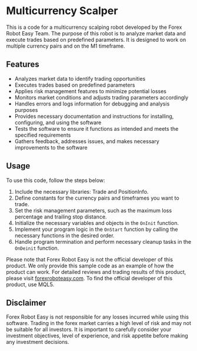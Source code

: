 # Multicurrency Scalper

This is a code for a multicurrency scalping robot developed by the Forex Robot Easy Team. The purpose of this robot is to analyze market data and execute trades based on predefined parameters. It is designed to work on multiple currency pairs and on the M1 timeframe.

## Features

- Analyzes market data to identify trading opportunities
- Executes trades based on predefined parameters
- Applies risk management features to minimize potential losses
- Monitors market conditions and adjusts trading parameters accordingly
- Handles errors and logs information for debugging and analysis purposes
- Provides necessary documentation and instructions for installing, configuring, and using the software
- Tests the software to ensure it functions as intended and meets the specified requirements
- Gathers feedback, addresses issues, and makes necessary improvements to the software

## Usage

To use this code, follow the steps below:

1. Include the necessary libraries: Trade and PositionInfo.
2. Define constants for the currency pairs and timeframes you want to trade.
3. Set the risk management parameters, such as the maximum loss percentage and trailing stop distance.
4. Initialize the necessary variables and objects in the `OnInit` function.
5. Implement your program logic in the `OnStart` function by calling the necessary functions in the desired order.
6. Handle program termination and perform necessary cleanup tasks in the `OnDeinit` function.

Please note that Forex Robot Easy is not the official developer of this product. We only provide this sample code as an example of how the product can work. For detailed reviews and trading results of this product, please visit [forexroboteasy.com](https://forexroboteasy.com/forex-robot-review/multicurrency-scalper-review-high-winrate-forex-software/). To find the official developer of this product, use MQL5.

## Disclaimer

Forex Robot Easy is not responsible for any losses incurred while using this software. Trading in the forex market carries a high level of risk and may not be suitable for all investors. It is important to carefully consider your investment objectives, level of experience, and risk appetite before making any investment decisions.
